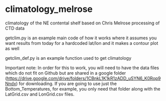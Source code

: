 # climatology_melrose
climatology of the NE contental shelf based on Chris Melrose processing of CTD data

getclim.py is an example main code of how it works where it assumes you want results from today for a hardcoded lat/lon and it makes a contour plot as well

getclim_def.py is an example function used to get climatology

Important note:  In order for this to work, you will need to have the data files which do not fit on Github but are shared in a google folder (https://drive.google.com/drive/folders/1CBnkL1K1kR1zADD_uSYN6_K0Rop9Nndx) for downloading.  If you are going to use just the Bottom_Temperatures, for example, you only need that folder along with the LatGrid.csv and LonGrid.csv files.
